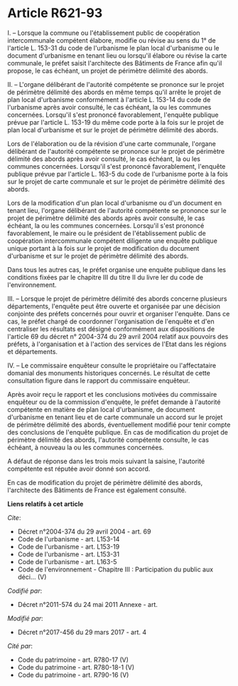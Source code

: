 # Article R621-93

I. – Lorsque la commune ou l'établissement public de coopération intercommunale compétent élabore, modifie ou révise au sens
du 1° de l'article L. 153-31 du code de l'urbanisme le plan local d'urbanisme ou le document d'urbanisme en tenant lieu ou
lorsqu'il élabore ou révise la carte communale, le préfet saisit l'architecte des Bâtiments de France afin qu'il propose, le
cas échéant, un projet de périmètre délimité des abords. 

II. – L'organe délibérant de l'autorité compétente se prononce sur le projet de périmètre délimité des abords en même temps
qu'il arrête le projet de plan local d'urbanisme conformément à l'article L. 153-14 du code de l'urbanisme après avoir
consulté, le cas échéant, la ou les communes concernées. Lorsqu'il s'est prononcé favorablement, l'enquête publique prévue
par l'article L. 153-19 du même code porte à la fois sur le projet de plan local d'urbanisme et sur le projet de périmètre
délimité des abords. 

Lors de l'élaboration ou de la révision d'une carte communale, l'organe délibérant de l'autorité compétente se prononce sur
le projet de périmètre délimité des abords après avoir consulté, le cas échéant, la ou les communes concernées. Lorsqu'il
s'est prononcé favorablement, l'enquête publique prévue par l'article L. 163-5 du code de l'urbanisme porte à la fois sur le
projet de carte communale et sur le projet de périmètre délimité des abords. 

Lors de la modification d'un plan local d'urbanisme ou d'un document en tenant lieu, l'organe délibérant de l'autorité
compétente se prononce sur le projet de périmètre délimité des abords après avoir consulté, le cas échéant, la ou les
communes concernées. Lorsqu'il s'est prononcé favorablement, le maire ou le président de l'établissement public de
coopération intercommunale compétent diligente une enquête publique unique portant à la fois sur le projet de modification du
document d'urbanisme et sur le projet de périmètre délimité des abords. 

Dans tous les autres cas, le préfet organise une enquête publique dans les conditions fixées par le chapitre III du titre II
du livre Ier du code de l'environnement. 

III. – Lorsque le projet de périmètre délimité des abords concerne plusieurs départements, l'enquête peut être ouverte et
organisée par une décision conjointe des préfets concernés pour ouvrir et organiser l'enquête. Dans ce cas, le préfet chargé
de coordonner l'organisation de l'enquête et d'en centraliser les résultats est désigné conformément aux dispositions de
l'article 69 du décret n° 2004-374 du 29 avril 2004 relatif aux pouvoirs des préfets, à l'organisation et à l'action des
services de l'Etat dans les régions et départements. 

IV. – Le commissaire enquêteur consulte le propriétaire ou l'affectataire domanial des monuments historiques concernés. Le
résultat de cette consultation figure dans le rapport du commissaire enquêteur. 

Après avoir reçu le rapport et les conclusions motivées du commissaire enquêteur ou de la commission d'enquête, le préfet
demande à l'autorité compétente en matière de plan local d'urbanisme, de document d'urbanisme en tenant lieu et de carte
communale un accord sur le projet de périmètre délimité des abords, éventuellement modifié pour tenir compte des conclusions
de l'enquête publique. En cas de modification du projet de périmètre délimité des abords, l'autorité compétente consulte, le
cas échéant, à nouveau la ou les communes concernées. 

A défaut de réponse dans les trois mois suivant la saisine, l'autorité compétente est réputée avoir donné son accord. 

En cas de modification du projet de périmètre délimité des abords, l'architecte des Bâtiments de France est également
consulté.

**Liens relatifs à cet article**

_Cite_:

  - Décret n°2004-374 du 29 avril 2004 - art. 69
  - Code de l'urbanisme - art. L153-14
  - Code de l'urbanisme - art. L153-19
  - Code de l'urbanisme - art. L153-31
  - Code de l'urbanisme - art. L163-5
  - Code de l'environnement -  Chapitre III : Participation du public aux déci... (V)

_Codifié par_:

  - Décret n°2011-574 du 24 mai 2011 Annexe - art.

_Modifié par_:

  - Décret n°2017-456 du 29 mars 2017 - art. 4

_Cité par_:

  - Code du patrimoine - art. R780-17 (V)
  - Code du patrimoine - art. R780-18-1 (V)
  - Code du patrimoine - art. R790-16 (V)
